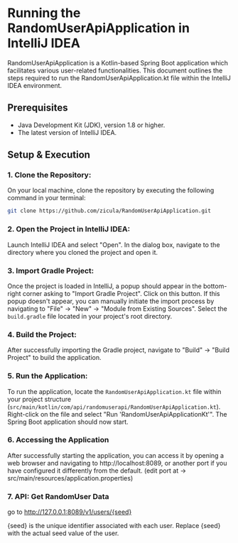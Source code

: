 # Running the RandomUserApiApplication in IntelliJ IDEA

RandomUserApiApplication is a Kotlin-based Spring Boot application which facilitates various user-related functionalities. This document outlines the steps required to run the RandomUserApiApplication.kt file within the IntelliJ IDEA environment.

## Prerequisites
- Java Development Kit (JDK), version 1.8 or higher.
- The latest version of IntelliJ IDEA.

## Setup & Execution

### 1. Clone the Repository:

On your local machine, clone the repository by executing the following command in your terminal:

```bash
git clone https://github.com/zicula/RandomUserApiApplication.git
```

### 2. Open the Project in IntelliJ IDEA:

Launch IntelliJ IDEA and select "Open". In the dialog box, navigate to the directory where you cloned the project and open it.

### 3. Import Gradle Project:

Once the project is loaded in IntelliJ, a popup should appear in the bottom-right corner asking to "Import Gradle Project". Click on this button. If this popup doesn't appear, you can manually initiate the import process by navigating to "File" -> "New" -> "Module from Existing Sources". Select the `build.gradle` file located in your project's root directory.

### 4. Build the Project:

After successfully importing the Gradle project, navigate to "Build" -> "Build Project" to build the application.

### 5. Run the Application:

To run the application, locate the `RandomUserApiApplication.kt` file within your project structure (`src/main/kotlin/com/api/randomuserapi/RandomUserApiApplication.kt`). Right-click on the file and select "Run 'RandomUserApiApplicationKt'". The Spring Boot application should now start.

### 6. Accessing the Application

After successfully starting the application, you can access it by opening a web browser and navigating to http://localhost:8089, or another port if you have configured it differently from the default. (edit port at -> src/main/resources/application.properties)

### 7. API: Get RandomUser Data
go to http://127.0.0.1:8089/v1/users/{seed}

{seed} is the unique identifier associated with each user. Replace {seed} with the actual seed value of the user.
